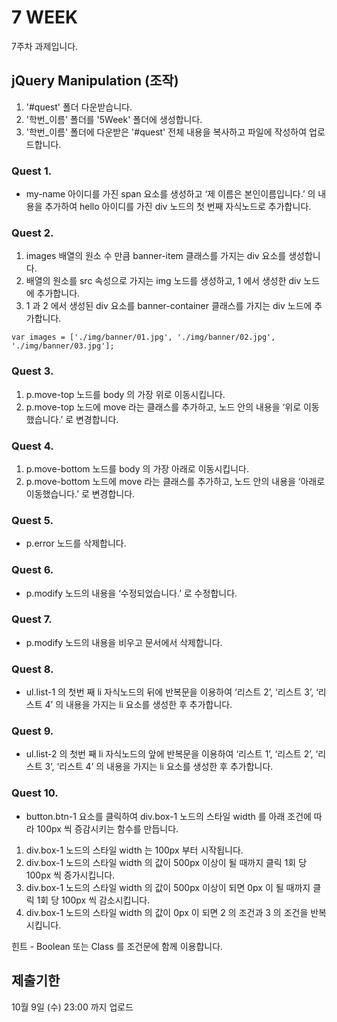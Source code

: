 # 7 WEEK

7주차 과제입니다.

## jQuery Manipulation (조작)

1. '#quest' 폴더 다운받습니다.
2. '학번_이름' 폴더를 '5Week' 폴더에 생성합니다.
3. '학번_이름' 폴더에 다운받은 '#quest' 전체 내용을 복사하고 파일에 작성하여 업로드합니다.

### Quest 1.

- my-name 아이디를 가진 span 요소를 생성하고 ‘제 이름은 본인이름입니다.’ 의 내용을 추가하여 hello 아이디를 가진 div 노드의 첫 번째 자식노드로 추가합니다.

### Quest 2.

1. images 배열의 원소 수 만큼 banner-item 클래스를 가지는 div 요소를 생성합니다.
2. 배열의 원소를 src 속성으로 가지는 img 노드를 생성하고, 1 에서 생성한 div 노드에 추가합니다.
3. 1 과 2 에서 생성된 div 요소를 banner-container 클래스를 가지는 div 노드에 추가합니다.
```
var images = ['./img/banner/01.jpg', './img/banner/02.jpg', './img/banner/03.jpg'];
```

### Quest 3.

1. p.move-top 노드를 body 의 가장 위로 이동시킵니다.
2. p.move-top 노드에 move 라는 클래스를 추가하고, 노드 안의 내용을 ‘위로 이동했습니다.’ 로 변경합니다.

### Quest 4.

1. p.move-bottom 노드를 body 의 가장 아래로 이동시킵니다.
2. p.move-bottom 노드에 move 라는 클래스를 추가하고, 노드 안의 내용을 ‘아래로 이동했습니다.’ 로 변경합니다.

### Quest 5.

- p.error 노드를 삭제합니다.

### Quest 6.

- p.modify 노드의 내용을 ‘수정되었습니다.’ 로 수정합니다.

### Quest 7.

- p.modify 노드의 내용을 비우고 문서에서 삭제합니다.

### Quest 8.

- ul.list-1 의 첫번 째 li 자식노드의 뒤에 반복문을 이용하여 ‘리스트 2’, ‘리스트 3’, ‘리스트 4’ 의  내용을 가지는 li 요소를 생성한 후 추가합니다.

### Quest 9.

- ul.list-2 의 첫번 째 li 자식노드의 앞에 반복문을 이용하여 ‘리스트 1’, ‘리스트 2’, ‘리스트 3’, ‘리스트 4’ 의  내용을 가지는 li 요소를 생성한 후 추가합니다.

### Quest 10.

- button.btn-1 요소를 클릭하여 div.box-1 노드의 스타일 width 를 아래 조건에 따라 100px 씩 증감시키는 함수를 만듭니다.
1. div.box-1 노드의 스타일 width 는 100px 부터 시작됩니다.
2. div.box-1 노드의 스타일 width 의 값이 500px 이상이 될 때까지 클릭 1회 당 100px 씩 증가시킵니다.
3. div.box-1 노드의 스타일 width 의 값이 500px 이상이 되면 0px 이 될 때까지 클릭 1회 당 100px  씩 감소시킵니다.
4. div.box-1 노드의 스타일 width 의 값이 0px 이 되면 2 의 조건과 3 의 조건을 반복시킵니다.

힌트 - Boolean 또는 Class 를 조건문에 함께 이용합니다.


## 제출기한

10월 9일 (수) 23:00 까지 업로드